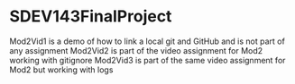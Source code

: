 # SDEV143FinalProject
Mod2Vid1 is a demo of how to link a local git and GitHub and is not part of any assignment
Mod2Vid2 is part of the video assignment for Mod2 working with gitignore
Mod2Vid3 is part of the same video assignment for Mod2 but working with logs
